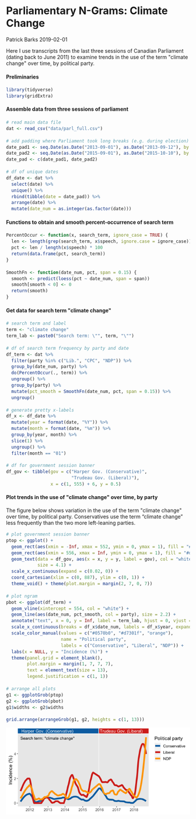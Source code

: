 Parliamentary N-Grams: Climate Change
================
Patrick Barks
2019-02-01

Here I use transcripts from the last three sessions of Canadian Parliament (dating back to June 2011) to examine trends in the use of the term "climate change" over time, by political party.

#### Preliminaries

``` r
library(tidyverse)
library(gridExtra)
```

#### Assemble data from three sessions of parliament

``` r
# read main data file
dat <- read_csv("data/parl_full.csv")

# add padding where Parliament took long breaks (e.g. during election)
date_pad1 <- seq.Date(as.Date("2013-09-01"), as.Date("2013-09-12"), by = 1)
date_pad2 <- seq.Date(as.Date("2015-09-01"), as.Date("2015-10-10"), by = 1)
date_pad <- c(date_pad1, date_pad2)

# df of unique dates
df_date <- dat %>% 
  select(date) %>% 
  unique() %>%
  rbind(tibble(date = date_pad)) %>% 
  arrange(date) %>% 
  mutate(date_num = as.integer(as.factor(date)))
```

#### Functions to obtain and smooth percent-occurrence of search term

``` r
PercentOccur <- function(x, search_term, ignore_case = TRUE) {
  len <- length(grep(search_term, x$speech, ignore.case = ignore_case))
  pct <- len / length(x$speech) * 100
  return(data.frame(pct, search_term))
}

SmoothFn <- function(date_num, pct, span = 0.15) {
  smooth <- predict(loess(pct ~ date_num, span = span))
  smooth[smooth < 0] <- 0
  return(smooth)
}
```

#### Get data for search term "climate change"

``` r
# search term and label
term <- "climate change"
term_lab <- paste0("Search term: \"", term, "\"")

# df of search term frequency by party and date
df_term <- dat %>% 
  filter(party %in% c("Lib.", "CPC", "NDP")) %>% 
  group_by(date_num, party) %>% 
  do(PercentOccur(., term)) %>% 
  ungroup() %>% 
  group_by(party) %>% 
  mutate(pct_smooth = SmoothFn(date_num, pct, span = 0.15)) %>% 
  ungroup()

# generate pretty x-labels
df_x <- df_date %>% 
  mutate(year = format(date, "%Y")) %>% 
  mutate(month = format(date, "%m")) %>% 
  group_by(year, month) %>% 
  slice(1) %>% 
  ungroup() %>% 
  filter(month == "01")

# df for government session banner
df_gov <- tibble(gov = c("Harper Gov. (Conservative)",
                         "Trudeau Gov. (Liberal)"),
                 x = c(1, 555) + 6, y = 0.5)
```

#### Plot trends in the use of "climate change" over time, by party

The figure below shows variation in the use of the term "climate change" over time, by political party. Conservatives use the term “climate change” less frequently than the two more left-leaning parties.

``` r
# plot government session banner
ptop <- ggplot() +
  geom_rect(aes(xmin = -Inf, xmax = 552, ymin = 0, ymax = 1), fill = "#0570b0") +
  geom_rect(aes(xmin = 556, xmax = Inf, ymin = 0, ymax = 1), fill = "#d7301f") +
  geom_text(data = df_gov, aes(x = x, y = y, label = gov), col = "white", hjust = 0,
            size = 4.1) +
  scale_x_continuous(expand = c(0.02, 0)) +
  coord_cartesian(xlim = c(0, 887), ylim = c(0, 1)) +
  theme_void() + theme(plot.margin = margin(2, 7, 0, 7))

# plot ngram
pbot <- ggplot(df_term) +
  geom_vline(xintercept = 554, col = "white") +
  geom_line(aes(date_num, pct_smooth, col = party), size = 2.2) +
  annotate("text", x = 0, y = Inf, label = term_lab, hjust = 0, vjust = 1.9) +
  scale_x_continuous(breaks = df_x$date_num, labels = df_x$year, expand = c(0.02, 0)) +
  scale_color_manual(values = c("#0570b0", "#d7301f", "orange"),
                     name = "Political party",
                     labels = c("Conservative", "Liberal", "NDP")) +
  labs(x = NULL, y = "Incidence (%)") +
  theme(panel.grid = element_blank(),
        plot.margin = margin(1, 7, 7, 7),
        text = element_text(size = 13),
        legend.justification = c(1, 1))

# arrange all plots
g1 <- ggplotGrob(ptop)
g2 <- ggplotGrob(pbot)
g1$widths <- g2$widths

grid.arrange(arrangeGrob(g1, g2, heights = c(1, 13)))
```

![](ngram-climate_files/figure-markdown_github/unnamed-chunk-5-1.png)
